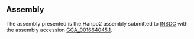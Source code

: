 

Assembly
--------

The assembly presented is the Hanpo2 assembly submitted to
[INSDC](http://www.insdc.org) with the assembly accession
[GCA\_001664045.1](http://www.ebi.ac.uk/ena/data/view/GCA_001664045.1).
